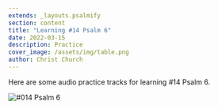 ```yaml
---
extends: _layouts.psalmify
section: content
title: "Learning #14 Psalm 6"
date: 2022-03-15
description: Practice
cover_image: /assets/img/table.png
author: Christ Church
---
```


Here are some audio practice tracks for learning #14 Psalm 6.  

<script>
var mediapath = "/assets/parts/";
var playlist = [{
                "track": 1,
                "name": "#14 Psalm 6 Melody",
                "duration": "2:57",
                "file": "14_ps6_melody_intro"
            }, {
                "track": 2,
                "name": "#14 Psalm 6 Alto",
                "duration": "5:25",
                "file": "14_ps6_alto"
            }, {
                "track": 3,
                "name": "#14 Psalm 6 Tenor",
                "duration": "5:15",
                "file": "14_ps6_tenor"
            }, {
                "track": 4,
                "name": "#14 Psalm 6 Bass",
                "duration": "4:11",
                "file": "14_ps6_bass"
            }, {
                 "track": 5,
                "name": "#14 Psalm 6 Wrap up",
                "duration": "3:55",
                "file": "14_ps6_wrap_up_all"
            } , {
                "track": 6,
                "name": "#14 Psalm 6 Michael Owens",
                "duration": "2:39",
                "file": "014_Psalm_6_NCG"
            } , {
                 "track": 7,
                "name": "#14 Psalm 6 Synth",
                "duration": "0:31",
                "file": "14_ps6_synth"
            }         
            ];   
</script>

![#014 Psalm 6](/assets/img/014_psalm_6.jpg)



